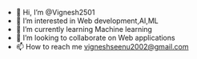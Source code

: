 - 👋 Hi, I’m @Vignesh2501
- 👀 I’m interested in Web development,AI,ML
- 🌱 I’m currently learning Machine learning
- 💞️ I’m looking to collaborate on Web applications
- 📫 How to reach me vigneshseenu2002@gmail.com 

<!---
Vignesh2501/Vignesh2501 is a ✨ special ✨ repository because its `README.md` (this file) appears on your GitHub profile.
You can click the Preview link to take a look at your changes.
--->
